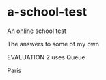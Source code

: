 # a-school-test
An online school test

The answers to some of my own

EVALUATION 2 uses Queue

Paris
